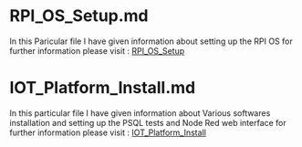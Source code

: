 # RPI_OS_Setup.md

In this Paricular file I have given information about setting up the RPI OS for further information please visit : [RPI_OS_Setup](https://github.com/karthikmich/IOT_karthiek/blob/main/RPI_BOOT_WIFI_tutorial/RPI_OS_Setup.md)


# IOT_Platform_Install.md

In this particular file I have given information about Various softwares installation and setting up the PSQL tests and Node Red web interface
for further information please visit : [IOT_Platform_Install](https://github.com/karthikmich/IOT_karthiek/blob/main/RPI_BOOT_WIFI_tutorial/IOT_Platform_Install.md)





